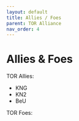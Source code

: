 ```yaml
---
layout: default
title: Allies / Foes
parent: TOR Alliance
nav_order: 4
---
```

# Allies & Foes

TOR Allies:
* KNG
* KN2
* BeU

TOR Foes:
